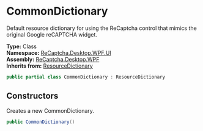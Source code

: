 # CommonDictionary
Default resource dictionary for using the ReCaptcha control that mimics the original Google reCAPTCHA widget.

**Type:** Class
<br />
**Namespace:** [ReCaptcha.Desktop.WPF.UI](/ReCaptcha.Desktop/reference/recaptcha.desktop.wpf/ui/)
<br />
**Assembly:** [ReCaptcha.Desktop.WPF](/ReCaptcha.Desktop/reference/recaptcha.desktop.wpf/)
<br />
**Inherits from:** [ResourceDictionary](https://learn.microsoft.com/dotnet/api/system.windows.resourcedictionary)

```cs
public partial class CommonDictionary : ResourceDictionary
```

## Constructors
Creates a new CommonDictionary.
```cs
public CommonDictionary()
```